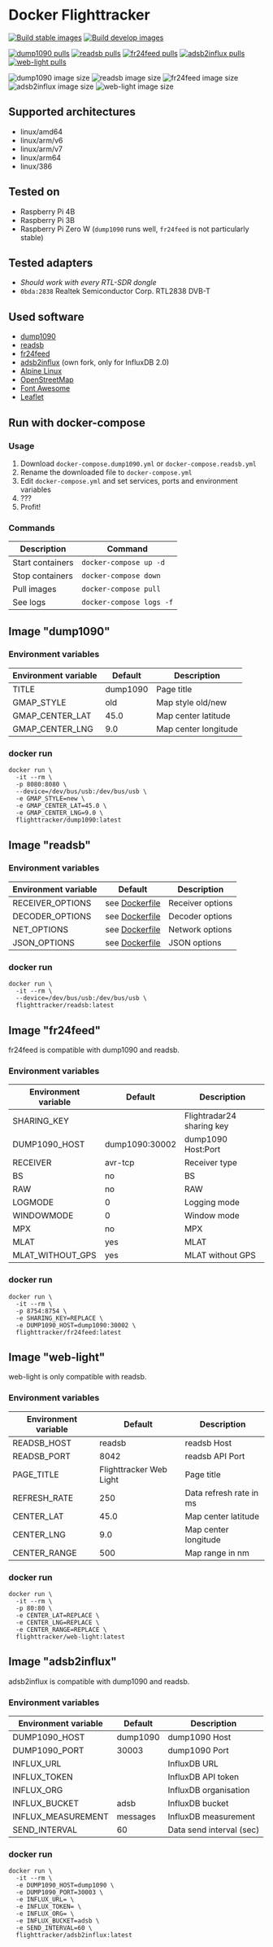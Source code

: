 # Docker Flighttracker

[![Build stable images](https://github.com/Dennis14e/docker-flighttracker/actions/workflows/build-stable.yml/badge.svg)](https://github.com/Dennis14e/docker-flighttracker/actions/workflows/build-stable.yml)
[![Build develop images](https://github.com/Dennis14e/docker-flighttracker/actions/workflows/build-develop.yml/badge.svg)](https://github.com/Dennis14e/docker-flighttracker/actions/workflows/build-develop.yml)

[![dump1090 pulls](https://img.shields.io/docker/pulls/flighttracker/dump1090?label=dump1090%20pulls)](https://hub.docker.com/r/flighttracker/dump1090)
[![readsb pulls](https://img.shields.io/docker/pulls/flighttracker/readsb?label=readsb%20pulls)](https://hub.docker.com/r/flighttracker/readsb)
[![fr24feed pulls](https://img.shields.io/docker/pulls/flighttracker/fr24feed?label=fr24feed%20pulls)](https://hub.docker.com/r/flighttracker/fr24feed)
[![adsb2influx pulls](https://img.shields.io/docker/pulls/flighttracker/adsb2influx?label=adsb2influx%20pulls)](https://hub.docker.com/r/flighttracker/adsb2influx)
[![web-light pulls](https://img.shields.io/docker/pulls/flighttracker/web-light?label=web-light%20pulls)](https://hub.docker.com/r/flighttracker/web-light)

![dump1090 image size](https://img.shields.io/docker/image-size/flighttracker/dump1090/latest?label=dump1090%20image%20size)
![readsb image size](https://img.shields.io/docker/image-size/flighttracker/readsb/latest?label=readsb%20image%20size)
![fr24feed image size](https://img.shields.io/docker/image-size/flighttracker/fr24feed/latest?label=fr24feed%20image%20size)
![adsb2influx image size](https://img.shields.io/docker/image-size/flighttracker/adsb2influx/latest?label=adsb2influx%20image%20size)
![web-light image size](https://img.shields.io/docker/image-size/flighttracker/web-light/latest?label=web-light%20image%20size)


## Supported architectures
- linux/amd64
- linux/arm/v6
- linux/arm/v7
- linux/arm64
- linux/386


## Tested on
- Raspberry Pi 4B
- Raspberry Pi 3B
- Raspberry Pi Zero W (`dump1090` runs well, `fr24feed` is not particularly stable)


## Tested adapters
- *Should work with every RTL-SDR dongle*
- `0bda:2838` Realtek Semiconductor Corp. RTL2838 DVB-T


## Used software
- [dump1090](https://github.com/antirez/dump1090)
- [readsb](https://github.com/wiedehopf/readsb)
- [fr24feed](https://www.flightradar24.com/share-your-data)
- [adsb2influx](https://github.com/slintak/adsb2influx) (own fork, only for InfluxDB 2.0)
- [Alpine Linux](https://www.alpinelinux.org/)
- [OpenStreetMap](https://www.openstreetmap.org/)
- [Font Awesome](https://fontawesome.com/)
- [Leaflet](https://github.com/Leaflet/Leaflet)


## Run with docker-compose

### Usage

1. Download `docker-compose.dump1090.yml` or `docker-compose.readsb.yml`
2. Rename the downloaded file to `docker-compose.yml`
3. Edit `docker-compose.yml` and set services, ports and environment variables
4. ???
5. Profit!

### Commands

| Description      | Command                  |
|------------------|--------------------------|
| Start containers | `docker-compose up -d`   |
| Stop containers  | `docker-compose down`    |
| Pull images      | `docker-compose pull`    |
| See logs         | `docker-compose logs -f` |


## Image "dump1090"

### Environment variables

| Environment variable | Default        | Description          |
|----------------------|----------------|----------------------|
| TITLE                | dump1090       | Page title           |
| GMAP_STYLE           | old            | Map style old/new    |
| GMAP_CENTER_LAT      | 45.0           | Map center latitude  |
| GMAP_CENTER_LNG      | 9.0            | Map center longitude |

### docker run

```
docker run \
  -it --rm \
  -p 8080:8080 \
  --device=/dev/bus/usb:/dev/bus/usb \
  -e GMAP_STYLE=new \
  -e GMAP_CENTER_LAT=45.0 \
  -e GMAP_CENTER_LNG=9.0 \
  flighttracker/dump1090:latest
```


## Image "readsb"

### Environment variables

| Environment variable | Default                                                                                         | Description      |
|----------------------|-------------------------------------------------------------------------------------------------|------------------|
| RECEIVER_OPTIONS     | see [Dockerfile](https://github.com/Dennis14e/docker-flighttracker/blob/main/readsb/Dockerfile) | Receiver options |
| DECODER_OPTIONS      | see [Dockerfile](https://github.com/Dennis14e/docker-flighttracker/blob/main/readsb/Dockerfile) | Decoder options  |
| NET_OPTIONS          | see [Dockerfile](https://github.com/Dennis14e/docker-flighttracker/blob/main/readsb/Dockerfile) | Network options  |
| JSON_OPTIONS         | see [Dockerfile](https://github.com/Dennis14e/docker-flighttracker/blob/main/readsb/Dockerfile) | JSON options     |

### docker run

```
docker run \
  -it --rm \
  --device=/dev/bus/usb:/dev/bus/usb \
  flighttracker/readsb:latest
```


## Image "fr24feed"

fr24feed is compatible with dump1090 and readsb.

### Environment variables

| Environment variable | Default        | Description               |
|----------------------|----------------|---------------------------|
| SHARING_KEY          |                | Flightradar24 sharing key |
| DUMP1090_HOST        | dump1090:30002 | dump1090 Host:Port        |
| RECEIVER             | avr-tcp        | Receiver type             |
| BS                   | no             | BS                        |
| RAW                  | no             | RAW                       |
| LOGMODE              | 0              | Logging mode              |
| WINDOWMODE           | 0              | Window mode               |
| MPX                  | no             | MPX                       |
| MLAT                 | yes            | MLAT                      |
| MLAT_WITHOUT_GPS     | yes            | MLAT without GPS          |

### docker run

```
docker run \
  -it --rm \
  -p 8754:8754 \
  -e SHARING_KEY=REPLACE \
  -e DUMP1090_HOST=dump1090:30002 \
  flighttracker/fr24feed:latest
```


## Image "web-light"

web-light is only compatible with readsb.

### Environment variables

| Environment variable | Default                 | Description             |
|----------------------|-------------------------|-------------------------|
| READSB_HOST          | readsb                  | readsb Host             |
| READSB_PORT          | 8042                    | readsb API Port         |
| PAGE_TITLE           | Flighttracker Web Light | Page title              |
| REFRESH_RATE         | 250                     | Data refresh rate in ms |
| CENTER_LAT           | 45.0                    | Map center latitude     |
| CENTER_LNG           | 9.0                     | Map center longitude    |
| CENTER_RANGE         | 500                     | Map range in nm         |

### docker run

```
docker run \
  -it --rm \
  -p 80:80 \
  -e CENTER_LAT=REPLACE \
  -e CENTER_LNG=REPLACE \
  -e CENTER_RANGE=REPLACE \
  flighttracker/web-light:latest
```


## Image "adsb2influx"

adsb2influx is compatible with dump1090 and readsb.

### Environment variables

| Environment variable | Default        | Description              |
|----------------------|----------------|--------------------------|
| DUMP1090_HOST        | dump1090       | dump1090 Host            |
| DUMP1090_PORT        | 30003          | dump1090 Port            |
| INFLUX_URL           |                | InfluxDB URL             |
| INFLUX_TOKEN         |                | InfluxDB API token       |
| INFLUX_ORG           |                | InfluxDB organisation    |
| INFLUX_BUCKET        | adsb           | InfluxDB bucket          |
| INFLUX_MEASUREMENT   | messages       | InfluxDB measurement     |
| SEND_INTERVAL        | 60             | Data send interval (sec) |

### docker run
```
docker run \
  -it --rm \
  -e DUMP1090_HOST=dump1090 \
  -e DUMP1090_PORT=30003 \
  -e INFLUX_URL= \
  -e INFLUX_TOKEN= \
  -e INFLUX_ORG= \
  -e INFLUX_BUCKET=adsb \
  -e SEND_INTERVAL=60 \
  flighttracker/adsb2influx:latest
```
